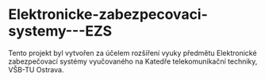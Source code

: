 # Elektronicke-zabezpecovaci-systemy---EZS

Tento projekt byl vytvořen za účelem rozšíření vyuky předmětu Elektronické zabezpečovací systémy vyučovaného na Katedře telekomunikační techniky, VŠB-TU Ostrava. 



